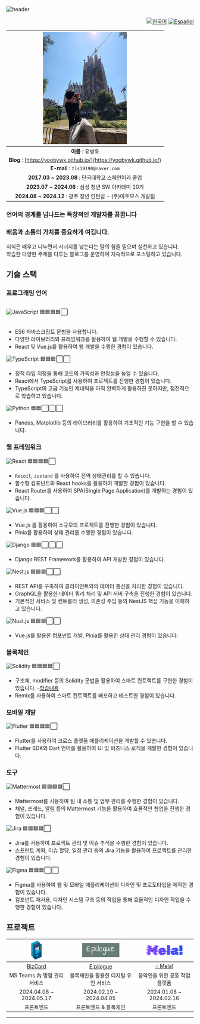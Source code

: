 ![header](https://capsule-render.vercel.app/api?type=waving&color=auto&height=300&section=header&text=YooByWk's%20Github!&fontSize=50)

<div align="right">

<!-- [한국어](./README.md) | [Español](./README.es.md) -->

[![한국어](https://img.shields.io/badge/한국어-blue)](./README.md)
[![Español](https://img.shields.io/badge/Español-red)](./README.es.md)

</div>

<div align='center'>

|               ![Profile Image](./20220806_155118.jpg)               |
| :-----------------------------------------------------------------: |
|                          **이름** : 유병욱                          |
| **Blog** : [https://yoobywk.github.io/](https://yoobywk.github.io/) |
|                  **E-mail** : `tls19190@naver.com`                  |
|         **2017.03 ~ 2023.08** : 단국대학교 스페인어과 졸업          |
|         **2023.07 ~ 2024.06** : 삼성 청년 SW 아카데미 10기          |
|   **2024.08 ~ 2024.12** : 광주 청년 인턴쉽 - (주)아토모스 개발팀    |

</div>

### 언어의 경계를 넘나드는 독창적인 개발자를 꿈꿉니다

<!-- 다양한 문화와 사고방식을 이해하며 이를 바탕으로 사용자에게 직관적이고 풍부한 경험을 제공하고자 합니다.
(쓸지말지 고민) -->

### 배움과 소통의 가치를 중요하게 여깁니다.

지식은 배우고 나누면서 시너지를 낳는다는 말의 힘을 믿으며 실천하고 있습니다.  
학습한 다양한 주제를 다루는 블로그를 운영하며 지속적으로 포스팅하고 있습니다.

## 기술 스택

### 프로그래밍 언어

<div style='display: flex; align-items: center;'>

![JavaScript](https://img.shields.io/badge/JavaScript-F7DF1E?style=flat-square&logo=JavaScript&logoColor=black)
🟦🟦🟦🟦⬜

</div>

- ES6 자바스크립트 문법을 사용합니다.
- 다양한 라이브러리와 프레임워크를 활용하여 웹 개발을 수행할 수 있습니다.
- React 및 Vue.js를 활용하여 웹 개발을 수행한 경험이 있습니다.

![TypeScript](https://img.shields.io/badge/TypeScript-3178C6?style=flat-square&logo=TypeScript&logoColor=white)
🟦🟦🟦⬜⬜

- 정적 타입 지정을 통해 코드의 가독성과 안정성을 높일 수 있습니다.
- React에서 TypeScript를 사용하여 프로젝트를 진행한 경험이 있습니다.
- TypeScript의 고급 기능인 제네릭을 아직 완벽하게 활용하진 못하지만, 점진적으로 학습하고 있습니다.

![Python](https://img.shields.io/badge/Python-3776AB?style=flat-square&logo=Python&logoColor=white)
🟦🟦⬜⬜⬜

- Pandas, Matplotlib 등의 라이브러리를 활용하여 기초적인 기능 구현을 할 수 있습니다.

### 웹 프레임워크

![React](https://img.shields.io/badge/React-61DAFB?style=flat-square&logo=React&logoColor=white)
🟦🟦🟦🟦⬜

- `Recoil`, `zustand` 를 사용하여 전역 상태관리를 할 수 있습니다.
- 함수형 컴포넌트와 React hooks를 활용하여 개발한 경험이 있습니다.
- React Router를 사용하여 SPA(Single Page Application)를 개발하는 경험이 있습니다.

![Vue.js](https://img.shields.io/badge/Vue.js-4FC08D?style=flat-square&logo=Vue.js&logoColor=white)
🟦🟦🟦⬜⬜

- Vue.js 를 활용하여 소규모의 프로젝트를 진행한 경험이 있습니다.
- Pinia를 활용하여 상태 관리를 수행한 경험이 있습니다.

![Django](https://img.shields.io/badge/Django-092E20?style=flat-square&logo=Django&logoColor=white)
🟦🟦⬜⬜⬜

- Django REST Framework를 활용하여 API 개발한 경험이 있습니다.

![Nest.js](https://img.shields.io/badge/-NestJs-ea2845?style=flat-square&logo=nestjs&logoColor=white)
🟦🟦🟦⬜⬜

- REST API를 구축하여 클라이언트와의 데이터 통신을 처리한 경험이 있습니다.
- GraphQL을 활용한 데이터 쿼리 처리 및 API 서버 구축을 진행한 경험이 있습니다.
- 기본적인 서비스 및 컨트롤러 생성, 의존성 주입 등의 NestJS 핵심 기능을 이해하고 있습니다.

![Nust.js](https://img.shields.io/badge/nuxt.js-00DC82?style=for-the-badge&logo=nuxt.js&logoColor=white)
🟦🟦🟦⬜⬜

- Vue.js를 활용한 컴포넌트 개발, Pinia를 활용한 상태 관리 경험이 있습니다.

### 블록체인

![Solidity](https://img.shields.io/badge/Solidity-363636?style=flat-square&logo=Solidity&logoColor=white)
🟦🟦🟦🟦⬜

- 구조체, modifier 등의 Solidity 문법을 활용하여 스마트 컨트랙트를 구현한 경험이 있습니다. -[학습내용](https://yoobywk.github.io/blockchain/smart%20contract/2024/03/05/smartCont1.html)
- Remix를 사용하여 스마트 컨트랙트를 배포하고 테스트한 경험이 있습니다.

### 모바일 개발

![Flutter](https://img.shields.io/badge/Flutter-02569B?style=flat-square&logo=Flutter&logoColor=white)
🟦🟦🟦🟦⬜

- Flutter를 사용하여 크로스 플랫폼 애플리케이션을 개발할 수 있습니다.
- Flutter SDK와 Dart 언어를 활용하여 UI 및 비즈니스 로직을 개발한 경험이 있습니다.

### 도구

![Mattermost](https://img.shields.io/badge/Mattermost-0072C6?style=flat-square&logo=Mattermost&logoColor=white) 🟦🟦🟦🟦⬜

- Mattermost를 사용하여 팀 내 소통 및 업무 관리를 수행한 경험이 있습니다.
- 채널, 쓰레드, 알림 등의 Mattermost 기능을 활용하여 효율적인 협업을 진행한 경험이 있습니다.

![Jira](https://img.shields.io/badge/Jira-0052CC?style=flat-square&logo=Jira&logoColor=white)
🟦🟦🟦🟦⬜

- Jira를 사용하여 프로젝트 관리 및 이슈 추적을 수행한 경험이 있습니다.
- 스프린트 계획, 이슈 할당, 일정 관리 등의 Jira 기능을 활용하여 프로젝트를 관리한 경험이 있습니다.

![Figma](https://img.shields.io/badge/Figma-F24E1E?style=flat-square&logo=Figma&logoColor=white)
🟦🟦🟦⬜⬜

- Figma를 사용하여 웹 및 모바일 애플리케이션의 디자인 및 프로토타입을 제작한 경험이 있습니다.
- 컴포넌트 재사용, 디자인 시스템 구축 등의 작업을 통해 효율적인 디자인 작업을 수행한 경험이 있습니다.

## 프로젝트

<!-- | <a href="/Mela.md"><img src="./assets/mela.png" width="100"/></a> | <a href="/Epilogue.md"><img src="./assets/Epilogue.png" width="100"/></a> | <a href="/BizCard.md"><img src="./assets/BizCard.png" height="50"/></a> |
| :---------------------------------------------------------------: | :-----------------------------------------------------------------------: | :---------------------------------------------------------------------: |
|                  <a href="/Mela.md">🎶 Mela!</a>                  |                   <a href="/Epilogue.md">E:pilogue</a>                    |                    <a href="/BizCard.md">BizCard</a>                    |
|                  음악인을 위한 공동 작업 플랫폼                   |                   블록체인을 활용한 디지털 유언 서비스                    |                      MS Teams 內 명함 관리 서비스                       |
|                      2024.01.08 ~ 2024.02.16                      |                          2024.02.19 ~ 2024.04.05                          |                         2024.04.08 ~ 2024.05.17                         |
 -->

| <a href="/kor/BizCard.md"><img src="./assets/BizCard.png" height="50"/></a> | <a href="/kor/Epilogue.md"><img src="./assets/Epilogue.png" width="100"/></a> | <a href="/kor/Mela.md"><img src="./assets/mela.png" width="100"/></a> |
| :-------------------------------------------------------------------------: | :---------------------------------------------------------------------------: | :-------------------------------------------------------------------: |
|                    <a href="/kor/BizCard.md">BizCard</a>                    |                   <a href="/kor/Epilogue.md">E:pilogue</a>                    |                  <a href="/kor/Mela.md">🎶 Mela!</a>                  |
|                        MS Teams 內 명함 관리 서비스                         |                     블록체인을 활용한 디지털 유언 서비스                      |                    음악인을 위한 공동 작업 플랫폼                     |
|                           2024.04.08 ~ 2024.05.17                           |                            2024.02.19 ~ 2024.04.05                            |                        2024.01.08 ~ 2024.02.16                        |
|                                 프론트엔드                                  |                             프론트엔드 & 블록체인                             |                              프론트엔드                               |

---

<!-- ![](./profile-3d-contrib/profile-green-animate.svg) -->
